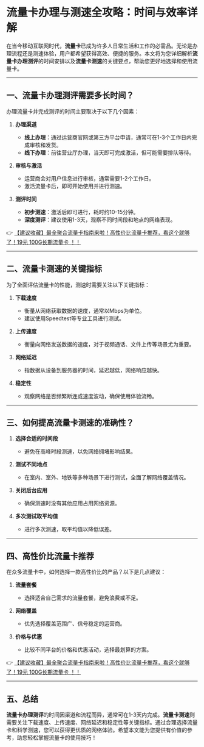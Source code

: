 # 流量卡办理与测速全攻略：时间与效率详解

在当今移动互联网时代，**流量卡**已成为许多人日常生活和工作的必需品。无论是办理流程还是测速体验，用户都希望获得高效、便捷的服务。本文将为您详细解析**流量卡办理测评**的时间安排以及**流量卡测速**的关键要点，帮助您更好地选择和使用流量卡。

---

## 一、流量卡办理测评需要多长时间？

办理流量卡并完成测评的时间主要取决于以下几个因素：

1. **办理渠道**  
   - **线上办理**：通过运营商官网或第三方平台申请，通常可在1-3个工作日内完成审核和发货。  
   - **线下办理**：前往营业厅办理，当天即可完成激活，但可能需要排队等待。  

2. **审核与激活**  
   - 运营商会对用户信息进行审核，通常需要1-2个工作日。  
   - 激活流量卡后，即可开始使用并进行测速。  

3. **测评时间**  
   - **初步测速**：激活后即可进行，耗时约10-15分钟。  
   - **深度测评**：建议使用1-3天，观察不同时间段和地点的网络表现。  

👉 [【建议收藏】最全聚合流量卡指南来啦！高性价比流量卡推荐，看这个就够了！19元 100G长期流量卡 ！！](https://bit.ly/Liuliangka)

---

## 二、流量卡测速的关键指标

为了全面评估流量卡的性能，测速时需要关注以下关键指标：

1. **下载速度**  
   - 衡量从网络获取数据的速度，通常以Mbps为单位。  
   - 建议使用Speedtest等专业工具进行测试。  

2. **上传速度**  
   - 衡量向网络发送数据的速度，对于视频通话、文件上传等场景尤为重要。  

3. **网络延迟**  
   - 指数据从设备到服务器的时间，延迟越低，网络响应越快。  

4. **稳定性**  
   - 观察网络是否频繁断连或速度波动，确保使用体验流畅。  

---

## 三、如何提高流量卡测速的准确性？

1. **选择合适的时间段**  
   - 避免在高峰时段测速，以免网络拥堵影响结果。  

2. **测试不同地点**  
   - 在室内、室外、地铁等多种场景下进行测试，全面了解网络覆盖情况。  

3. **关闭后台应用**  
   - 确保测速时没有其他应用占用网络资源。  

4. **多次测试取平均值**  
   - 进行多次测速，取平均值以降低误差。  

---

## 四、高性价比流量卡推荐

在众多流量卡中，如何选择一款高性价比的产品？以下是几点建议：

1. **流量套餐**  
   - 选择适合自己需求的流量套餐，避免浪费或不足。  

2. **网络覆盖**  
   - 优先选择覆盖范围广、信号稳定的运营商。  

3. **价格与优惠**  
   - 比较不同平台的价格和优惠活动，选择最划算的方案。  

👉 [【建议收藏】最全聚合流量卡指南来啦！高性价比流量卡推荐，看这个就够了！19元 100G长期流量卡 ！！](https://bit.ly/Liuliangka)

---

## 五、总结

**流量卡办理测评**的时间因渠道和流程而异，通常可在1-3天内完成。**流量卡测速**则需要关注下载速度、上传速度、网络延迟和稳定性等关键指标。通过合理选择流量卡和科学测速，您可以获得更优质的网络体验。希望本文能为您提供有价值的参考，助您轻松掌握流量卡的使用技巧！